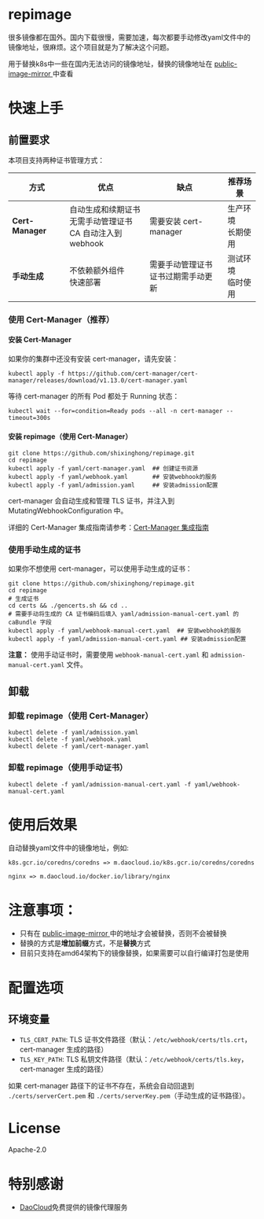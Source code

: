 # repimage

很多镜像都在国外。国内下载很慢，需要加速，每次都要手动修改yaml文件中的镜像地址，很麻烦。这个项目就是为了解决这个问题。

用于替换k8s中一些在国内无法访问的镜像地址，替换的镜像地址在 [public-image-mirror
](https://github.com/DaoCloud/public-image-mirror/blob/main/domain.txt)中查看

# 快速上手

## 前置要求

本项目支持两种证书管理方式：

| 方式 | 优点 | 缺点 | 推荐场景 |
|------|------|------|----------|
| **Cert-Manager** | 自动生成和续期证书<br/>无需手动管理证书<br/>CA 自动注入到 webhook | 需要安装 cert-manager | 生产环境<br/>长期使用 |
| **手动生成** | 不依赖额外组件<br/>快速部署 | 需要手动管理证书<br/>证书过期需手动更新 | 测试环境<br/>临时使用 |

### 使用 Cert-Manager（推荐）

#### 安装 Cert-Manager

如果你的集群中还没有安装 cert-manager，请先安装：

```shell
kubectl apply -f https://github.com/cert-manager/cert-manager/releases/download/v1.13.0/cert-manager.yaml
```

等待 cert-manager 的所有 Pod 都处于 Running 状态：

```shell
kubectl wait --for=condition=Ready pods --all -n cert-manager --timeout=300s
```

#### 安装 repimage（使用 Cert-Manager）

```shell
git clone https://github.com/shixinghong/repimage.git
cd repimage 
kubectl apply -f yaml/cert-manager.yaml  ## 创建证书资源
kubectl apply -f yaml/webhook.yaml       ## 安装webhook的服务
kubectl apply -f yaml/admission.yaml     ## 安装admission配置
```

cert-manager 会自动生成和管理 TLS 证书，并注入到 MutatingWebhookConfiguration 中。

详细的 Cert-Manager 集成指南请参考：[Cert-Manager 集成指南](docs/cert-manager-guide.md)

### 使用手动生成的证书

如果你不想使用 cert-manager，可以使用手动生成的证书：

```shell
git clone https://github.com/shixinghong/repimage.git
cd repimage 
# 生成证书
cd certs && ./gencerts.sh && cd ..
# 需要手动将生成的 CA 证书编码后填入 yaml/admission-manual-cert.yaml 的 caBundle 字段
kubectl apply -f yaml/webhook-manual-cert.yaml  ## 安装webhook的服务
kubectl apply -f yaml/admission-manual-cert.yaml ## 安装admission配置
```

**注意：** 使用手动证书时，需要使用 `webhook-manual-cert.yaml` 和 `admission-manual-cert.yaml` 文件。

## 卸载

### 卸载 repimage（使用 Cert-Manager）

```shell
kubectl delete -f yaml/admission.yaml
kubectl delete -f yaml/webhook.yaml
kubectl delete -f yaml/cert-manager.yaml
```

### 卸载 repimage（使用手动证书）

```shell
kubectl delete -f yaml/admission-manual-cert.yaml -f yaml/webhook-manual-cert.yaml
```

# 使用后效果
自动替换yaml文件中的镜像地址，例如: 
```
k8s.gcr.io/coredns/coredns => m.daocloud.io/k8s.gcr.io/coredns/coredns

nginx => m.daocloud.io/docker.io/library/nginx
```
# 注意事项：
 - 只有在 [public-image-mirror
   ](https://github.com/DaoCloud/public-image-mirror/blob/main/domain.txt)中的地址才会被替换，否则不会被替换
 - 替换的方式是**增加前缀**方式，不是**替换**方式
 - 目前只支持在amd64架构下的镜像替换，如果需要可以自行编译打包是使用

# 配置选项

## 环境变量

- `TLS_CERT_PATH`: TLS 证书文件路径（默认：`/etc/webhook/certs/tls.crt`，cert-manager 生成的路径）
- `TLS_KEY_PATH`: TLS 私钥文件路径（默认：`/etc/webhook/certs/tls.key`，cert-manager 生成的路径）

如果 cert-manager 路径下的证书不存在，系统会自动回退到 `./certs/serverCert.pem` 和 `./certs/serverKey.pem`（手动生成的证书路径）。



# License

Apache-2.0

# 特别感谢

- [DaoCloud](https://github.com/DaoCloud)免费提供的镜像代理服务